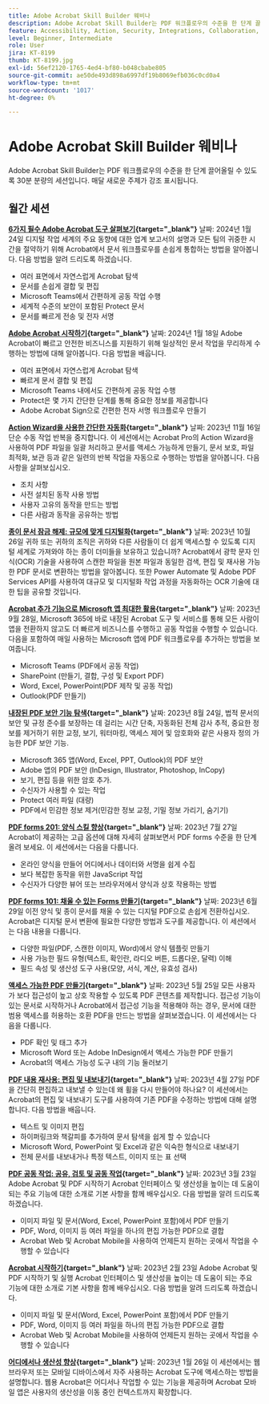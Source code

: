 ```yaml
---
title: Adobe Acrobat Skill Builder 웨비나
description: Adobe Acrobat Skill Builder는 PDF 워크플로우의 수준을 한 단계 끌어올릴 수 있도록 30분 분량의 세션입니다
feature: Accessibility, Action, Security, Integrations, Collaboration, Edit PDF, Convert PDF, Share, Mobile, Skill Builder, Form
level: Beginner, Intermediate
role: User
jira: KT-8199
thumb: KT-8199.jpg
exl-id: 56ef2120-1765-4ed4-bf80-b048cbabe805
source-git-commit: ae50de493d898a6997df19b8069efb036c0cd0a4
workflow-type: tm+mt
source-wordcount: '1017'
ht-degree: 0%

---
```


# Adobe Acrobat Skill Builder 웨비나

Adobe Acrobat Skill Builder는 PDF 워크플로우의 수준을 한 단계 끌어올릴 수 있도록 30분 분량의 세션입니다. 매달 새로운 주제가 강조 표시됩니다.

## 월간 세션

**[6가지 필수 Adobe Acrobat 도구 살펴보기](https://www.adobe.com/documentcloud/webinars/discover-6-essential-adobe-acrobat-tools.html){target="_blank"}**
날짜: 2024년 1월 24일 디지털 작업 세계의 주요 동향에 대한 업계 보고서의 설명과 모든 팀의 귀중한 시간을 절약하기 위해 Acrobat에서 문서 워크플로우를 손쉽게 통합하는 방법을 알아봅니다.
다음 방법을 알려 드리도록 하겠습니다.

* 여러 표면에서 자연스럽게 Acrobat 탐색
* 문서를 손쉽게 결합 및 편집
* Microsoft Teams에서 간편하게 공동 작업 수행
* 세계적 수준의 보안이 포함된 Protect 문서
* 문서를 빠르게 전송 및 전자 서명

**[Adobe Acrobat 시작하기](https://www.adobe.com/documentcloud/webinars/get-started-with-adobe-acrobat.html){target="_blank"}**
날짜: 2024년 1월 18일 Adobe Acrobat이 빠르고 안전한 비즈니스를 지원하기 위해 일상적인 문서 작업을 무리하게 수행하는 방법에 대해 알아봅니다.
다음 방법을 배웁니다.

* 여러 표면에서 자연스럽게 Acrobat 탐색
* 빠르게 문서 결합 및 편집
* Microsoft Teams 내에서도 간편하게 공동 작업 수행
* Protect은 몇 가지 간단한 단계를 통해 중요한 정보를 제공합니다
* Adobe Acrobat Sign으로 간편한 전자 서명 워크플로우 만들기

**[Action Wizard을 사용한 간단한 자동화](https://teamwork.adobe.com/adobe-acrobat-skill-builder/attendease/networking/experience/41d505bb-252a-4e26-9576-6ae82293e6c9/97be1628-5cb6-44be-ac61-c0cc26fbb58d){target="_blank"}**
날짜: 2023년 11월 16일 단순 수동 작업 반복을 중지합니다. 이 세션에서는 Acrobat Pro의 Action Wizard을 사용하여 PDF 파일을 일괄 처리하고 문서를 액세스 가능하게 만들기, 문서 보호, 파일 최적화, 보관 등과 같은 일련의 반복 작업을 자동으로 수행하는 방법을 알아봅니다. 다음 사항을 살펴보십시오.

* 조치 사항
* 사전 설치된 동작 사용 방법
* 사용자 고유의 동작을 만드는 방법
* 다른 사람과 동작을 공유하는 방법

**[종이 문서 잠금 해제: 규모에 맞게 디지털화](https://teamwork.adobe.com/adobe-acrobat-skill-builder/attendease/networking/experience/46e148fe-92c0-4d79-ac83-8888e9f0521e/dfcf3b90-4390-4c6e-abd9-20ba6e913dc1){target="_blank"}**
날짜: 2023년 10월 26일 귀하 또는 귀하의 조직은 귀하와 다른 사람들이 더 쉽게 액세스할 수 있도록 디지털 세계로 가져와야 하는 종이 더미들을 보유하고 있습니까? Acrobat에서 광학 문자 인식(OCR) 기술을 사용하여 스캔한 파일을 원본 파일과 동일한 검색, 편집 및 재사용 가능한 PDF 문서로 변환하는 방법을 알아봅니다. 또한 Power Automate 및 Adobe PDF Services API를 사용하여 대규모 및 디지털화 작업 과정을 자동화하는 OCR 기술에 대한 팁을 공유할 것입니다.

**[Acrobat 추가 기능으로 Microsoft 앱 최대한 활용](https://teamwork.adobe.com/adobe-acrobat-skill-builder/attendease/networking/experience/8b4ea780-6e4d-48b6-8c70-ea10245a5a64/b4fe64de-3614-4a6d-94c6-ff6612ac07fb){target="_blank"}**
날짜: 2023년 9월 28일, Microsoft 365에 바로 내장된 Acrobat 도구 및 서비스를 통해 모든 사람이 앱을 전환하지 않고도 더 빠르게 비즈니스를 수행하고 공동 작업을 수행할 수 있습니다. 다음을 포함하여 매일 사용하는 Microsoft 앱에 PDF 워크플로우를 추가하는 방법을 보여줍니다.

* Microsoft Teams (PDF에서 공동 작업)
* SharePoint (만들기, 결합, 구성 및 Export PDF)
* Word, Excel, PowerPoint(PDF 제작 및 공동 작업)
* Outlook(PDF 만들기)

**[내장된 PDF 보안 기능 탐색](https://teamwork.adobe.com/adobe-acrobat-skill-builder/attendease/networking/experience/b454ab64-9c2e-4aec-bcf9-ca82e3a6b869/3a456ace-042e-41c8-8e8c-d285e9ba0ab8){target="_blank"}**
날짜: 2023년 8월 24일, 법적 문서의 보안 및 규정 준수를 보장하는 데 걸리는 시간 단축, 자동화된 전체 감사 추적, 중요한 정보를 제거하기 위한 교정, 보기, 워터마킹, 액세스 제어 및 암호화와 같은 사용자 정의 가능한 PDF 보안 기능.

* Microsoft 365 앱(Word, Excel, PPT, Outlook)의 PDF 보안
* Adobe 앱의 PDF 보안 (InDesign, Illustrator, Photoshop, InCopy)
* 보기, 편집 등을 위한 암호 추가.
* 수신자가 사용할 수 있는 작업
* Protect 여러 파일 (대량)
* PDF에서 민감한 정보 제거(민감한 정보 교정, 기밀 정보 가리기, 숨기기)

**[PDF forms 201: 양식 스킬 향상](https://adobe-acrobat-skill-builder.joinus.adobeevents.com/attendease/networking/experience/32518a73-e152-42b5-825c-b31ce53ab1f2/b9966934-6a5b-49c2-a9b0-d434543ce7f4){target="_blank"}**
날짜: 2023년 7월 27일 Acrobat이 제공하는 고급 옵션에 대해 자세히 살펴보면서 PDF forms 수준을 한 단계 올려 보세요. 이 세션에서는 다음을 다룹니다.

* 온라인 양식을 만들어 어디에서나 데이터와 서명을 쉽게 수집
* 보다 복잡한 동작을 위한 JavaScript 작업
* 수신자가 다양한 뷰어 또는 브라우저에서 양식과 상호 작용하는 방법

**[PDF forms 101: 채울 수 있는 Forms 만들기](https://adobe-acrobat-skill-builder.joinus.adobeevents.com/attendease/networking/experience/795f4bc7-db42-4022-a624-8a53c51174c6/9d685d0f-4a5b-4236-a1ef-081d1403fb41){target="_blank"}**
날짜: 2023년 6월 29일 이전 양식 및 종이 문서를 채울 수 있는 디지털 PDF으로 손쉽게 전환하십시오. Acrobat은 디지털 문서 변환에 필요한 다양한 방법과 도구를 제공합니다. 이 세션에서는 다음 내용을 다룹니다.

* 다양한 파일(PDF, 스캔한 이미지, Word)에서 양식 템플릿 만들기
* 사용 가능한 필드 유형(텍스트, 확인란, 라디오 버튼, 드롭다운, 달력) 이해
* 필드 속성 및 생산성 도구 사용(모양, 서식, 계산, 유효성 검사)

**[액세스 가능한 PDF 만들기](https://teamwork.adobe.com/adobe-acrobat-skill-builder/attendease/networking/experience/4ff4d607-8c9f-47dd-ac4f-3b351a0a0fe3/2eb92255-d963-4ff7-b278-2a95a11db755){target="_blank"}**
날짜: 2023년 5월 25일 모든 사용자가 보다 접근성이 높고 상호 작용할 수 있도록 PDF 콘텐츠를 제작합니다. 접근성 기능이 있는 문서로 시작하거나 Acrobat에서 접근성 기능을 적용해야 하는 경우, 문서에 대한 범용 액세스를 허용하는 호환 PDF을 만드는 방법을 살펴보겠습니다. 이 세션에서는 다음을 다룹니다.

* PDF 확인 및 태그 추가
* Microsoft Word 또는 Adobe InDesign에서 액세스 가능한 PDF 만들기
* Acrobat의 액세스 가능성 도구 내의 기능 둘러보기

**[PDF 내용 재사용: 편집 및 내보내기](https://adobe-acrobat-skill-builder.joinus.adobeevents.com/attendease/networking/experience/aac3b9af-7d54-4ea5-a6fa-61bc7acea87f/8d7341ee-ff0f-492a-b3fd-935bd11d4ed0){target="_blank"}**
날짜: 2023년 4월 27일 PDF을 간단히 편집하고 내보낼 수 있는데 왜 휠을 다시 만들어야 하나요? 이 세션에서는 Acrobat의 편집 및 내보내기 도구를 사용하여 기존 PDF을 수정하는 방법에 대해 설명합니다. 다음 방법을 배웁니다.

* 텍스트 및 이미지 편집
* 하이퍼링크와 책갈피를 추가하여 문서 탐색을 쉽게 할 수 있습니다
* Microsoft Word, PowerPoint 및 Excel과 같은 익숙한 형식으로 내보내기
* 전체 문서를 내보내거나 특정 텍스트, 이미지 또는 표 선택

**[PDF 공동 작업: 공유, 검토 및 공동 작업](https://adobe-acrobat-skill-builder.joinus.adobeevents.com/attendease/networking/experience/0ef4709b-0a04-418e-a185-7efdd676c2dd/6a95bece-6f24-46f5-a17f-b408464281be){target="_blank"}**
날짜: 2023년 3월 23일 Adobe Acrobat 및 PDF 시작하기 Acrobat 인터페이스 및 생산성을 높이는 데 도움이 되는 주요 기능에 대한 소개로 기본 사항을 함께 배우십시오. 다음 방법을 알려 드리도록 하겠습니다.

* 이미지 파일 및 문서(Word, Excel, PowerPoint 포함)에서 PDF 만들기
* PDF, Word, 이미지 등 여러 파일을 하나의 편집 가능한 PDF으로 결합
* Acrobat Web 및 Acrobat Mobile을 사용하여 언제든지 원하는 곳에서 작업을 수행할 수 있습니다

**[Acrobat 시작하기](https://adobe-acrobat-skill-builder.joinus.adobeevents.com/attendease/networking/experience/5d8acc24-47a1-4db8-b419-8587bfb12708/fe8ec392-f29a-4e25-b7a3-61f48eea45ab){target="_blank"}**
날짜: 2023년 2월 23일 Adobe Acrobat 및 PDF 시작하기 및 실행 Acrobat 인터페이스 및 생산성을 높이는 데 도움이 되는 주요 기능에 대한 소개로 기본 사항을 함께 배우십시오. 다음 방법을 알려 드리도록 하겠습니다.

* 이미지 파일 및 문서(Word, Excel, PowerPoint 포함)에서 PDF 만들기
* PDF, Word, 이미지 등 여러 파일을 하나의 편집 가능한 PDF으로 결합
* Acrobat Web 및 Acrobat Mobile을 사용하여 언제든지 원하는 곳에서 작업을 수행할 수 있습니다

**[어디에서나 생산성 향상](https://adobe-acrobat-skill-builder.joinus.adobeevents.com/attendease/networking/experience/9ab6c7a2-5ca2-4670-9a33-2ac11a1cb542/0b591876-aeae-45af-b41a-07a8326043f2){target="_blank"}**
날짜: 2023년 1월 26일 이 세션에서는 웹 브라우저 또는 모바일 디바이스에서 자주 사용하는 Acrobat 도구에 액세스하는 방법을 설명합니다. 웹용 Acrobat은 어디서나 작업할 수 있는 기능을 제공하며 Acrobat 모바일 앱은 사용자의 생산성을 이동 중인 컨텍스트까지 확장합니다.